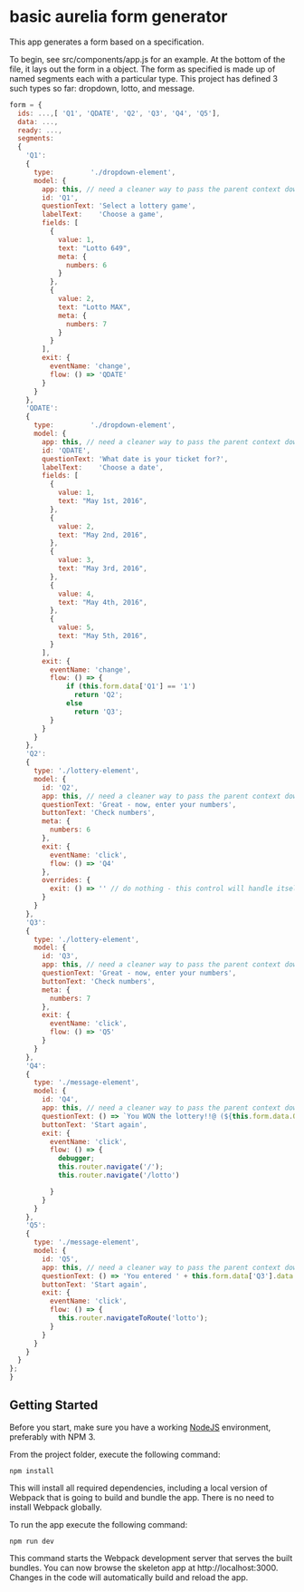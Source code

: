 # basic aurelia form generator
This app generates a form based on a specification.  

To begin, see src/components/app.js for an example.  At the bottom of the file, it lays out the form in a object.  The form as specified is made up of named segments each with a particular type.  This project has defined 3 such types so far: dropdown, lotto, and message.

```javascript
form = {
  ids: ...,[ 'Q1', 'QDATE', 'Q2', 'Q3', 'Q4', 'Q5'],
  data: ...,
  ready: ...,
  segments:
  {
    'Q1':
    {
      type:         './dropdown-element',
      model: {
        app: this, // need a cleaner way to pass the parent context down
        id: 'Q1',
        questionText: 'Select a lottery game',
        labelText:    'Choose a game',
        fields: [
          {
            value: 1,
            text: "Lotto 649",
            meta: {
              numbers: 6
            }
          },
          {
            value: 2,
            text: "Lotto MAX",
            meta: {
              numbers: 7
            }
          }
        ],
        exit: {
          eventName: 'change',
          flow: () => 'QDATE'
        }
      }
    },
    'QDATE':
    {
      type:         './dropdown-element',
      model: {
        app: this, // need a cleaner way to pass the parent context down
        id: 'QDATE',
        questionText: 'What date is your ticket for?',
        labelText:    'Choose a date',
        fields: [
          {
            value: 1,
            text: "May 1st, 2016",
          },
          {
            value: 2,
            text: "May 2nd, 2016",
          },
          {
            value: 3,
            text: "May 3rd, 2016",
          },
          {
            value: 4,
            text: "May 4th, 2016",
          },
          {
            value: 5,
            text: "May 5th, 2016",
          }
        ],
        exit: {
          eventName: 'change',
          flow: () => {
              if (this.form.data['Q1'] == '1')
                return 'Q2';
              else
                return 'Q3';
          }
        }
      }
    },
    'Q2':
    {
      type: './lottery-element',
      model: {
        id: 'Q2',
        app: this, // need a cleaner way to pass the parent context down
        questionText: 'Great - now, enter your numbers',
        buttonText: 'Check numbers',
        meta: {
          numbers: 6
        },
        exit: {
          eventName: 'click',
          flow: () => 'Q4'
        },
        overrides: {
          exit: () => '' // do nothing - this control will handle itself.
        }
      }
    },
    'Q3':
    {
      type: './lottery-element',
      model: {
        id: 'Q3',
        app: this, // need a cleaner way to pass the parent context down
        questionText: 'Great - now, enter your numbers',
        buttonText: 'Check numbers',
        meta: {
          numbers: 7
        },
        exit: {
          eventName: 'click',
          flow: () => 'Q5'
        }
      }
    },
    'Q4':
    {
      type: './message-element',
      model: {
        id: 'Q4',
        app: this, // need a cleaner way to pass the parent context down
        questionText: () => `You WON the lottery!!@ (${this.form.data.Q2.winners} out of 6)`,
        buttonText: 'Start again',
        exit: {
          eventName: 'click',
          flow: () => {
            debugger;
            this.router.navigate('/');
            this.router.navigate('/lotto')

          }
        }
      }
    },
    'Q5':
    {
      type: './message-element',
      model: {
        id: 'Q5',
        app: this, // need a cleaner way to pass the parent context down
        questionText: () => 'You entered ' + this.form.data['Q3'].data.length + ' numbers',
        buttonText: 'Start again',
        exit: {
          eventName: 'click',
          flow: () => {
            this.router.navigateToRoute('lotto');
          }
        }
      }
    }
  }
};
}
```
## Getting Started

Before you start, make sure you have a working [NodeJS](http://nodejs.org/) environment, preferably with NPM 3.

From the project folder, execute the following command:

```shell
npm install
```

This will install all required dependencies, including a local version of Webpack that is going to
build and bundle the app. There is no need to install Webpack globally.

To run the app execute the following command:

```shell
npm run dev
```

This command starts the Webpack development server that serves the built bundles.
You can now browse the skeleton app at http://localhost:3000. Changes in the code
will automatically build and reload the app.
